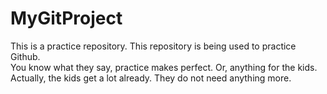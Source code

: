 # MyGitProject

This is a practice repository. This repository is being used to practice Github.  
You know what they say, practice makes perfect. Or, anything for the kids.
Actually, the kids get a lot already.  They do not need anything more.

